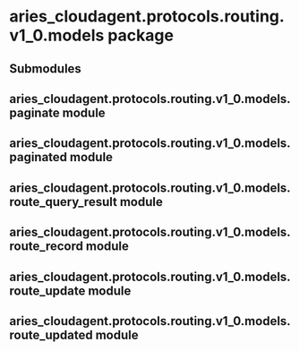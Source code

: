 # aries_cloudagent.protocols.routing.v1_0.models package

## Submodules

## aries_cloudagent.protocols.routing.v1_0.models.paginate module

## aries_cloudagent.protocols.routing.v1_0.models.paginated module

## aries_cloudagent.protocols.routing.v1_0.models.route_query_result module

## aries_cloudagent.protocols.routing.v1_0.models.route_record module

## aries_cloudagent.protocols.routing.v1_0.models.route_update module

## aries_cloudagent.protocols.routing.v1_0.models.route_updated module
